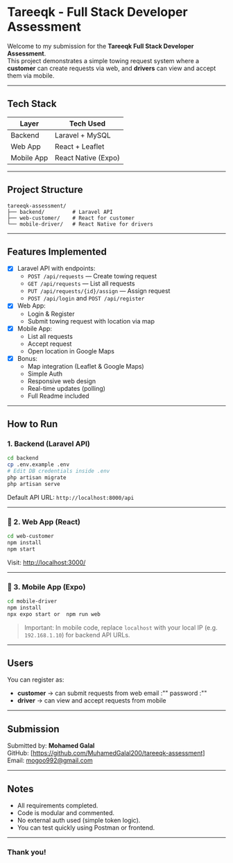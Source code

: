 #  Tareeqk - Full Stack Developer Assessment

Welcome to my submission for the **Tareeqk Full Stack Developer Assessment**.  
This project demonstrates a simple towing request system where a **customer** can create requests via web, and **drivers** can view and accept them via mobile.

---

##  Tech Stack

| Layer      | Tech Used            |
|------------|----------------------|
| Backend    | Laravel + MySQL      |
| Web App    | React + Leaflet      |
| Mobile App | React Native (Expo)  |

---

##  Project Structure

```
tareeqk-assessment/
├── backend/         # Laravel API
├── web-customer/    # React for customer
└── mobile-driver/   # React Native for drivers
```

---

##  Features Implemented

- [x] Laravel API with endpoints:
  - `POST /api/requests` — Create towing request
  - `GET /api/requests` — List all requests
  - `PUT /api/requests/{id}/assign` — Assign request
  - `POST /api/login` and `POST /api/register`
- [x] Web App:
  - Login & Register
  - Submit towing request with location via map
- [x] Mobile App:
  - List all requests
  - Accept request
  - Open location in Google Maps
- [x] Bonus:
  -  Map integration (Leaflet & Google Maps)
  -  Simple Auth
  -  Responsive web design
  -  Real-time updates (polling)
  -  Full Readme included

---

##  How to Run

###  1. Backend (Laravel API)

```bash
cd backend
cp .env.example .env
# Edit DB credentials inside .env
php artisan migrate
php artisan serve
```

Default API URL: `http://localhost:8000/api`

---

### 🔹 2. Web App (React)

```bash
cd web-customer
npm install
npm start
```

Visit: [http://localhost:3000/](http://localhost:3000/)

---

### 🔹 3. Mobile App (Expo)

```bash
cd mobile-driver
npm install
npx expo start or  npm run web


```

> Important: In mobile code, replace `localhost` with your local IP (e.g. `192.168.1.10`) for backend API URLs.

---

## Users

You can register as:
- **customer** → can submit requests from web
email :""
password :""
- **driver** → can view and accept requests from mobile

---

##  Submission

Submitted by: **Mohamed Galal**  
GitHub: [https://github.com/MuhamedGalal200/tareeqk-assessment]  
Email: mogoo992@gmail.com


---

##  Notes

- All requirements completed.
- Code is modular and commented.
- No external auth used (simple token logic).
- You can test quickly using Postman or frontend.
---

### Thank you! 
